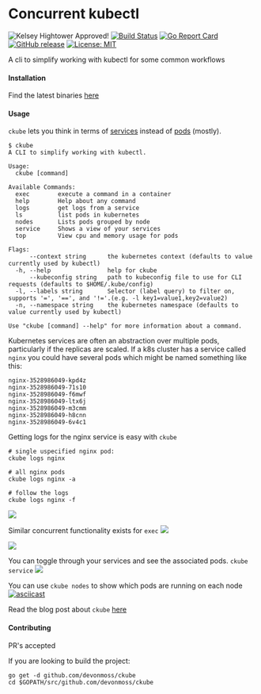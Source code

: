 # Concurrent kubectl
![Kelsey Hightower Approved!](https://img.shields.io/badge/Hightower-approved-blue.svg) [![Build Status](https://travis-ci.org/devonmoss/ckube.svg?branch=master)](https://travis-ci.org/devonmoss/ckube) [![Go Report Card](https://goreportcard.com/badge/github.com/devonmoss/ckube)](https://goreportcard.com/report/github.com/devonmoss/ckube) [![GitHub release](https://img.shields.io/github/release/devonmoss/ckube.svg)](https://github.com/devonmoss/ckube/releases/latest) [![License: MIT](https://img.shields.io/badge/License-MIT-yellow.svg)](https://opensource.org/licenses/MIT)

A cli to simplify working with kubectl for some common workflows

#### Installation
Find the latest binaries [here](https://github.com/devonmoss/ckube/releases/)

#### Usage
`ckube` lets you think in terms of [services](https://kubernetes.io/docs/concepts/services-networking/service/) instead of [pods](https://kubernetes.io/docs/concepts/workloads/pods/pod/) (mostly).


```$xslt
$ ckube
A CLI to simplify working with kubectl.

Usage:
  ckube [command]

Available Commands:
  exec        execute a command in a container
  help        Help about any command
  logs        get logs from a service
  ls          list pods in kubernetes
  nodes       Lists pods grouped by node
  service     Shows a view of your services
  top         View cpu and memory usage for pods

Flags:
      --context string      the kubernetes context (defaults to value currently used by kubectl)
  -h, --help                help for ckube
      --kubeconfig string   path to kubeconfig file to use for CLI requests (defaults to $HOME/.kube/config)
  -l, --labels string       Selector (label query) to filter on, supports '=', '==', and '!='.(e.g. -l key1=value1,key2=value2)
  -n, --namespace string    the kubernetes namespace (defaults to value currently used by kubectl)

Use "ckube [command] --help" for more information about a command.

```

Kubernetes services are often an abstraction over multiple pods, particularly if the replicas are scaled. If a k8s cluster has a service called `nginx` you could have several pods which might be named something like this:
```$xslt
nginx-3528986049-kpd4z
nginx-3528986049-71s10 
nginx-3528986049-f6mwf
nginx-3528986049-ltx6j
nginx-3528986049-m3cmm
nginx-3528986049-h8cnn
nginx-3528986049-6v4c1
```

Getting logs for the nginx service is easy with `ckube`
```
# single uspecified nginx pod:
ckube logs nginx

# all nginx pods
ckube logs nginx -a

# follow the logs
ckube logs nginx -f
```
![](https://github.com/devonmoss/ckube/blob/master/images/logs.gif?raw=true)

Similar concurrent functionality exists for `exec`
![](https://github.com/devonmoss/ckube/blob/master/images/exec.gif?raw=true)

![](https://github.com/devonmoss/ckube/blob/master/images/complex-exec.gif?raw=true)

You can toggle through your services and see the associated pods. `ckube service`
![](https://github.com/devonmoss/ckube/blob/master/images/services.gif?raw=true)

You can use `ckube nodes` to show which pods are running on each node
[![asciicast](https://asciinema.org/a/150564.png)](https://asciinema.org/a/150564)

Read the blog post about `ckube` [here](https://devonmoss.com/concurrent-kubectl)

#### Contributing
PR's accepted

If you are looking to build the project:
```$xslt
go get -d github.com/devonmoss/ckube
cd $GOPATH/src/github.com/devonmoss/ckube
```
